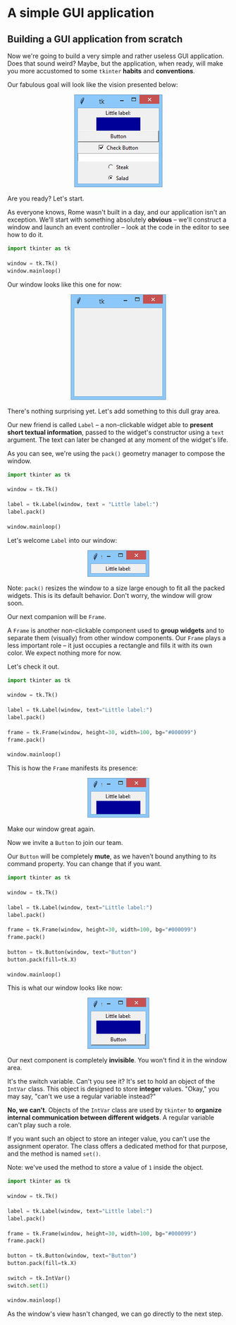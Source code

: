 # A simple GUI application

## Building a GUI application from scratch
Now we're going to build a very simple and rather useless GUI application. Does that sound weird? Maybe, but the application, when ready, will make you more accustomed to some `tkinter` **habits** and **conventions**.

Our fabulous goal will look like the vision presented below:

<p align="center">
  <img src="images/app_1.png">
</p>

Are you ready? Let's start.

As everyone knows, Rome wasn't built in a day, and our application isn't an exception. We'll start with something absolutely **obvious** – we'll construct a window and launch an event controller – look at the code in the editor to see how to do it.
```python
import tkinter as tk

window = tk.Tk()
window.mainloop()
```
Our window looks like this one for now:

<p align="center">
  <img src="images/app_2.png">
</p>

There's nothing surprising yet. Let's add something to this dull gray area.

Our new friend is called `Label` – a non-clickable widget able to **present short textual information**, passed to the widget's constructor using a `text` argument. The text can later be changed at any moment of the widget's life.

As you can see, we're using the `pack()` geometry manager to compose the window.
```python
import tkinter as tk

window = tk.Tk()

label = tk.Label(window, text = "Little label:")
label.pack()

window.mainloop()
```
Let's welcome `Label` into our window:

<p align="center">
  <img src="images/app_3.png">
</p>

Note: `pack()` resizes the window to a size large enough to fit all the packed widgets. This is its default behavior. Don't worry, the window will grow soon.

Our next companion will be `Frame`.

A `Frame` is another non-clickable component used to **group widgets** and to separate them (visually) from other window components. Our `Frame` plays a less important role – it just occupies a rectangle and fills it with its own color. We expect nothing more for now.

Let's check it out.
```python
import tkinter as tk

window = tk.Tk()

label = tk.Label(window, text="Little label:")
label.pack()

frame = tk.Frame(window, height=30, width=100, bg="#000099")
frame.pack()

window.mainloop()
```
This is how the `Frame` manifests its presence:

<p align="center">
  <img src="images/app_4.png">
</p>

Make our window great again.

Now we invite a `Button` to join our team.

Our `Button` will be completely **mute**, as we haven’t bound anything to its command property. You can change that if you want.
```python
import tkinter as tk

window = tk.Tk()

label = tk.Label(window, text="Little label:")
label.pack()

frame = tk.Frame(window, height=30, width=100, bg="#000099")
frame.pack()

button = tk.Button(window, text="Button")
button.pack(fill=tk.X)

window.mainloop()
```
This is what our window looks like now:

<p align="center">
  <img src="images/app_5.png">
</p>

Our next component is completely **invisible**. You won't find it in the window area.

It's the switch variable. Can't you see it? It's set to hold an object of the `IntVar` class. This object is designed to store **integer** values. "Okay," you may say, "can't we use a regular variable instead?"

**No, we can't**. Objects of the `IntVar` class are used by `tkinter` to **organize internal communication between different widgets**. A regular variable can't play such a role.

If you want such an object to store an integer value, you can't use the assignment operator. The class offers a dedicated method for that purpose, and the method is named `set()`.

Note: we've used the method to store a value of `1` inside the object.
```python
import tkinter as tk

window = tk.Tk()

label = tk.Label(window, text="Little label:")
label.pack()

frame = tk.Frame(window, height=30, width=100, bg="#000099")
frame.pack()

button = tk.Button(window, text="Button")
button.pack(fill=tk.X)

switch = tk.IntVar()
switch.set(1)

window.mainloop()
```
As the window's view hasn't changed, we can go directly to the next step.
